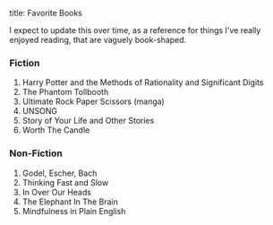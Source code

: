 title: Favorite Books

I expect to update this over time, as a reference for things I've really enjoyed reading, that are vaguely book-shaped.

### Fiction

1. Harry Potter and the Methods of Rationality and Significant Digits
2. The Phantom Tollbooth
3. Ultimate Rock Paper Scissors (manga)
4. UNSONG
5. Story of Your Life and Other Stories
6. Worth The Candle

### Non-Fiction

1. Godel, Escher, Bach
2. Thinking Fast and Slow
3. In Over Our Heads
4. The Elephant In The Brain
5. Mindfulness in Plain English